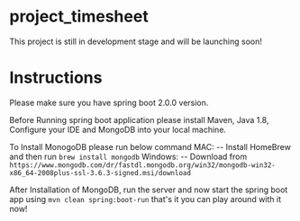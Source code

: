 # project_timesheet

This project is still in development stage and will be launching soon!

# Instructions

Please make sure you have spring boot 2.0.0 version.

Before Running spring boot application please install Maven, Java 1.8, Configure your <AnySpecific>IDE and MongoDB into your local machine.

To Install MonogoDB please run below command
 MAC:
 -- Install HomeBrew and then run `brew install mongodb`
 Windows:
 -- Download from `https://www.mongodb.com/dr/fastdl.mongodb.org/win32/mongodb-win32-x86_64-2008plus-ssl-3.6.3-signed.msi/download`
 
 After Installation of MongoDB, run the server and now start the spring boot app using `mvn clean spring:boot-run` that's it you can play around with it now!
